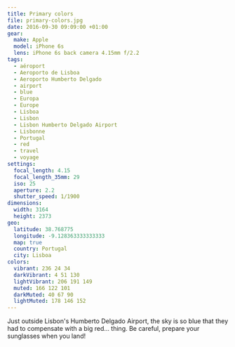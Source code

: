 ```yaml
---
title: Primary colors
file: primary-colors.jpg
date: 2016-09-30 09:09:00 +01:00
gear:
  make: Apple
  model: iPhone 6s
  lens: iPhone 6s back camera 4.15mm f/2.2
tags:
  - aéroport
  - Aeroporto de Lisboa
  - Aeroporto Humberto Delgado
  - airport
  - blue
  - Europa
  - Europe
  - Lisboa
  - Lisbon
  - Lisbon Humberto Delgado Airport
  - Lisbonne
  - Portugal
  - red
  - travel
  - voyage
settings:
  focal_length: 4.15
  focal_length_35mm: 29
  iso: 25
  aperture: 2.2
  shutter_speed: 1/1900
dimensions:
  width: 3164
  height: 2373
geo:
  latitude: 38.768775
  longitude: -9.128363333333333
  map: true
  country: Portugal
  city: Lisboa
colors:
  vibrant: 236 24 34
  darkVibrant: 4 51 130
  lightVibrant: 206 191 149
  muted: 166 122 101
  darkMuted: 40 67 90
  lightMuted: 178 146 152
---
```


Just outside Lisbon's Humberto Delgado Airport, the sky is so blue that they had to compensate with a big red… thing.  Be careful, prepare your sunglasses when you land!
